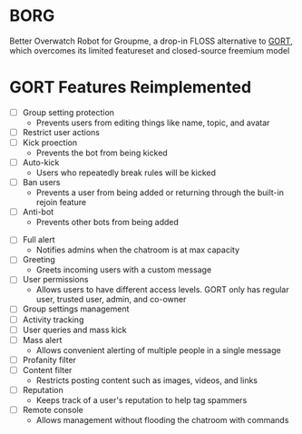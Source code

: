 # BORG
Better Overwatch Robot for Groupme, a drop-in FLOSS alternative to [GORT](https://botsol.net/gort/), which overcomes its limited featureset and closed-source freemium model

# GORT Features Reimplemented

* [ ] Group setting protection
  * Prevents users from editing things like name, topic, and avatar
* [ ] Restrict user actions
* [ ] Kick proection
  * Prevents the bot from being kicked
* [ ] Auto-kick
  * Users who repeatedly break rules will be kicked
* [ ] Ban users
  * Prevents a user from being added or returning through the built-in rejoin feature
* [ ] Anti-bot
  * Prevents other bots from being added
<!--
* [ ] Anti-ghost
  * Prevents users from exploiting the GroupMe Ghost Rejoin vulnerability
-->
* [ ] Full alert
  * Notifies admins when the chatroom is at max capacity
* [ ] Greeting
  * Greets incoming users with a custom message
* [ ] User permissions
  * Allows users to have different access levels. GORT only has regular user, trusted user, admin, and co-owner
* [ ] Group settings management
* [ ] Activity tracking
* [ ] User queries and mass kick
* [ ] Mass alert
  * Allows convenient alerting of multiple people in a single message
* [ ] Profanity filter
* [ ] Content filter
  * Restricts posting content such as images, videos, and links
* [ ] Reputation
  * Keeps track of a user's reputation to help tag spammers
* [ ] Remote console
  * Allows management without flooding the chatroom with commands
